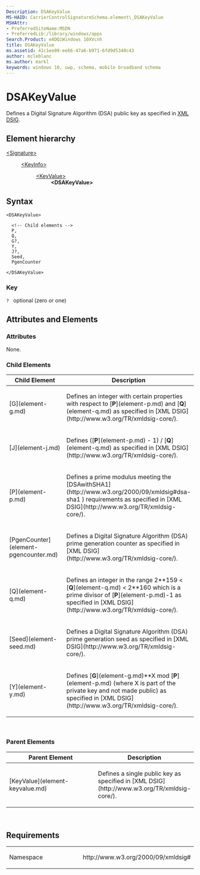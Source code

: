 ```yaml
---
Description: DSAKeyValue
MS-HAID: CarrierControlSignatureSchema.element\_DSAKeyValue
MSHAttr:
- PreferredSiteName:MSDN
- PreferredLib:/library/windows/apps
Search.Product: eADQiWindows 10XVcnh
title: DSAKeyValue
ms.assetid: 41c1ee09-ee66-47a6-b971-6fd9d5340c43
author: mcleblanc
ms.author: markl
keywords: windows 10, uwp, schema, mobile broadband schema
---
```


# DSAKeyValue


Defines a Digital Signature Algorithm (DSA) public key as specified in [XML DSIG](http://www.w3.org/TR/xmldsig-core/).

## Element hierarchy

<dl>
<dt><a href="element-signature.md">&lt;Signature&gt;</a></dt>
<dd>
<dl>
<dt><a href="element-keyinfo.md">&lt;KeyInfo&gt;</a></dt>
<dd>
<dl>
<dt><a href="element-keyvalue.md">&lt;KeyValue&gt;</a></dt>
<dd><b>&lt;DSAKeyValue&gt;</b></dd>
</dl>
</dd>
</dl>
</dd>
</dl>

## Syntax

``` syntax
<DSAKeyValue>

  <!-- Child elements -->
  P,
  Q,
  G?,
  Y,
  J?,
  Seed,
  PgenCounter

</DSAKeyValue>
```

### Key

`?`   optional (zero or one)

## Attributes and Elements


### Attributes

None.

### Child Elements

<table>
<colgroup>
<col width="50%" />
<col width="50%" />
</colgroup>
<thead>
<tr class="header">
<th>Child Element</th>
<th>Description</th>
</tr>
</thead>
<tbody>
<tr class="odd">
<td>[G](element-g.md)</td>
<td><p>Defines an integer with certain properties with respect to [<strong>P</strong>](element-p.md) and [<strong>Q</strong>](element-q.md) as specified in [XML DSIG](http://www.w3.org/TR/xmldsig-core/).</p></td>
</tr>
<tr class="even">
<td>[J](element-j.md)</td>
<td><p>Defines ([<strong>P</strong>](element-p.md) - 1) / [<strong>Q</strong>](element-q.md) as specified in [XML DSIG](http://www.w3.org/TR/xmldsig-core/).</p></td>
</tr>
<tr class="odd">
<td>[P](element-p.md)</td>
<td><p>Defines a prime modulus meeting the [DSAwithSHA1](http://www.w3.org/2000/09/xmldsig#dsa-sha1 ) requirements as specified in [XML DSIG](http://www.w3.org/TR/xmldsig-core/).</p></td>
</tr>
<tr class="even">
<td>[PgenCounter](element-pgencounter.md)</td>
<td><p>Defines a Digital Signature Algorithm (DSA) prime generation counter as specified in [XML DSIG](http://www.w3.org/TR/xmldsig-core/).</p></td>
</tr>
<tr class="odd">
<td>[Q](element-q.md)</td>
<td><p>Defines an integer in the range 2**159 &lt; [<strong>Q</strong>](element-q.md) &lt; 2**160 which is a prime divisor of [<strong>P</strong>](element-p.md)-1 as specified in [XML DSIG](http://www.w3.org/TR/xmldsig-core/).</p></td>
</tr>
<tr class="even">
<td>[Seed](element-seed.md)</td>
<td><p>Defines a Digital Signature Algorithm (DSA) prime generation seed as specified in [XML DSIG](http://www.w3.org/TR/xmldsig-core/).</p></td>
</tr>
<tr class="odd">
<td>[Y](element-y.md)</td>
<td><p>Defines [<strong>G</strong>](element-g.md)**X mod [<strong>P</strong>](element-p.md) (where X is part of the private key and not made public) as specified in [XML DSIG](http://www.w3.org/TR/xmldsig-core/).</p></td>
</tr>
</tbody>
</table>

 

### Parent Elements

<table>
<colgroup>
<col width="50%" />
<col width="50%" />
</colgroup>
<thead>
<tr class="header">
<th>Parent Element</th>
<th>Description</th>
</tr>
</thead>
<tbody>
<tr class="odd">
<td>[KeyValue](element-keyvalue.md)</td>
<td><p>Defines a single public key as specified in [XML DSIG](http://www.w3.org/TR/xmldsig-core/).</p></td>
</tr>
</tbody>
</table>

 

## Requirements

<table>
<colgroup>
<col width="50%" />
<col width="50%" />
</colgroup>
<tbody>
<tr class="odd">
<td><p>Namespace</p></td>
<td><p>http://www.w3.org/2000/09/xmldsig#</p></td>
</tr>
</tbody>
</table>

 

 



